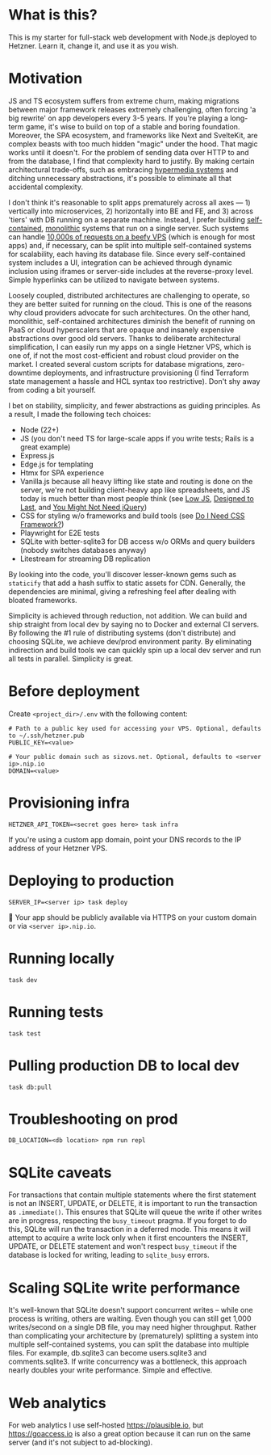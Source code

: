 # What is this?

This is my starter for full-stack web development with Node.js deployed to Hetzner. Learn it, change it, and use it as you wish.

# Motivation

JS and TS ecosystem suffers from extreme churn, making migrations between major framework releases extremely challenging, often forcing 'a big rewrite' on app developers every 3-5 years. If  you're playing a long-term game, it's wise to build on top of a stable and boring foundation. Moreover, the SPA ecosystem, and frameworks like Next and SvelteKit, are complex beasts with too much hidden "magic" under the hood. That magic works until it doesn't. For the problem of sending data over HTTP to and from the database, I find that complexity hard to justify. By making certain architectural trade-offs, such as embracing [hypermedia systems](https://hypermedia.systems/) and ditching unnecessary abstractions, it's possible to eliminate all that accidental complexity.

I don't think it's reasonable to split apps prematurely across all axes — 1) vertically into microservices, 2) horizontally into BE and FE, and 3) across 'tiers' with DB running on a separate machine. Instead, I prefer building [self-contained](https://scs-architecture.org), [monolithic](https://signalvnoise.com/svn3/the-majestic-monolith) systems that run on a single server. Such systems can handle [10,000s of requests on a beefy VPS](https://blog.wesleyac.com/posts/consider-sqlite) (which is enough for most apps) and, if necessary, can be split into multiple self-contained systems for scalability, each having its database file. Since every self-contained system includes a UI, integration can be achieved through dynamic inclusion using iframes or server-side includes at the reverse-proxy level. Simple hyperlinks can be utilized to navigate between systems.

Loosely coupled, distributed architectures are challenging to operate, so they are better suited for running on the cloud. This is one of the reasons why cloud providers advocate for such architectures. On the other hand, monolithic, self-contained architectures diminish the benefit of running on PaaS or cloud hyperscalers that are opaque and insanely expensive abstractions over good old servers. Thanks to deliberate architectural simplification, I can easily run my apps on a single Hetzner VPS, which is one of, if not the most cost-efficient and robust cloud provider on the market. I created several custom scripts for database migrations, zero-downtime deployments, and infrastructure provisioning (I find Terraform state management a hassle and HCL syntax too restrictive). Don't shy away from coding a bit yourself.

I bet on stability, simplicity, and fewer abstractions as guiding principles. As a result, I made the following tech choices:
* Node (22+)
* JS (you don't need TS for large-scale apps if you write tests; Rails is a great example)
* Express.js
* Edge.js for templating
* Htmx for SPA experience
* Vanilla.js because all heavy lifting like state and routing is done on the server, we're not building client-heavy app like spreadsheets, and JS today is much better than most people think (see [Low JS](https://edofic.com/posts/2022-01-28-low-js/), [Designed to Last](https://jeffhuang.com/designed_to_last/), and [You Might Not Need jQuery](https://youmightnotneedjquery.com/))
* CSS for styling w/o frameworks and build tools (see [Do I Need CSS Framework?](https://doineedacssframework.com))
* Playwright for E2E tests
* SQLite with better-sqlite3 for DB access w/o ORMs and query builders (nobody switches databases anyway)
* Litestream for streaming DB replication

By looking into the code, you'll discover lesser-known gems such as `staticify` that add a hash suffix to static assets for CDN. Generally, the dependencies are minimal, giving a refreshing feel after dealing with bloated frameworks.

Simplicity is achieved through reduction, not addition. We can build and ship straight from local dev by saying no to Docker and external CI servers. By following the #1 rule of distributing systems (don't distribute) and choosing SQLite, we achieve dev/prod environment parity. By eliminating indirection and build tools we can quickly spin up a local dev server and run all tests in parallel. Simplicity is great.

# Before deployment
Create `<project_dir>/.env` with the following content:
```
# Path to a public key used for accessing your VPS. Optional, defaults to ~/.ssh/hetzner.pub
PUBLIC_KEY=<value>

# Your public domain such as sizovs.net. Optional, defaults to <server ip>.nip.io
DOMAIN=<value>
```

# Provisioning infra
```
HETZNER_API_TOKEN=<secret goes here> task infra
```

If you're using a custom app domain, point your DNS records to the IP address of your Hetzner VPS.

# Deploying to production

```
SERVER_IP=<server ip> task deploy
```

🎉 Your app should be publicly available via HTTPS on your custom domain or via `<server ip>.nip.io`.

# Running locally
```
task dev
```

# Running tests
```
task test
```

# Pulling production DB to local dev
```
task db:pull
```

# Troubleshooting on prod
```
DB_LOCATION=<db location> npm run repl
```

# SQLite caveats
For transactions that contain multiple statements where the first statement is not an INSERT, UPDATE, or DELETE, it is important to run the transaction as `.immediate()`. This ensures that SQLite will queue the write if other writes are in progress, respecting the `busy_timeout` pragma. If you forget to do this, SQLite will run the transaction in a deferred mode. This means it will attempt to acquire a write lock only when it first encounters the INSERT, UPDATE, or DELETE statement and won't respect `busy_timeout` if the database is locked for writing, leading to `sqlite_busy` errors.

# Scaling SQLite write performance
It's well-known that SQLite doesn't support concurrent writes – while one process is writing, others are waiting. Even though you can still get 1,000 writes/second on a single DB file, you may need higher throughput. Rather than complicating your architecture by (prematurely) splitting a system into multiple self-contained systems, you can split the database into multiple files. For example, db.sqlite3 can become users.sqlite3 and comments.sqlite3. If write concurrency was a bottleneck, this approach nearly doubles your write performance. Simple and effective.


# Web analytics
For web analytics I use self-hosted https://plausible.io, but https://goaccess.io is also a great option because it can run on the same server (and it's not subject to ad-blocking).
